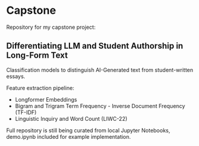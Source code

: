 # Capstone

Repository for my capstone project: 
## Differentiating LLM and Student Authorship in Long-Form Text

Classification models to distinguish AI-Generated text from student-written essays. 

Feature extraction pipeline:
* Longformer Embeddings
* Bigram and Trigram Term Frequency - Inverse Document Frequency (TF-IDF)
* Linguistic Inquiry and Word Count (LIWC-22) 

Full repository is still being curated from local Jupyter Notebooks, demo.ipynb included for example implementation.
